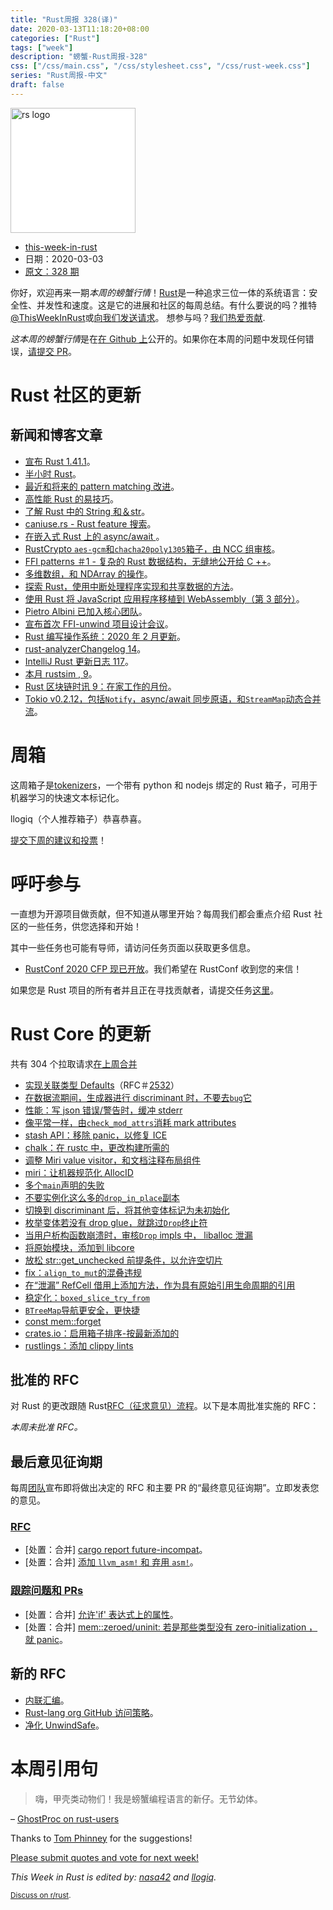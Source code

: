 ```yaml
---
title: "Rust周报 328(译)"
date: 2020-03-13T11:18:20+08:00
categories: ["Rust"]
tags: ["week"]
description: "螃蟹-Rust周报-328"
css: ["/css/main.css", "/css/stylesheet.css", "/css/rust-week.css"]
series: "Rust周报-中文"
draft: false
---
```


<img src="https://www.rust-lang.org/static/images/rust-logo-blk.svg" alt="rs logo" class="medium-zoom-image" style="
    width: 200px;
    background: white;
">

- [this-week-in-rust](https://this-week-in-rust.org)
- 日期：2020-03-03
- [原文：328 期](https://this-week-in-rust.org/blog/2020/03/03/this-week-in-rust-328/)

你好，欢迎再来一期*本周的螃蟹行情*！[Rust](http://rust-lang.org)是一种追求三位一体的系统语言：安全性、并发性和速度。这是它的进展和社区的每周总结。有什么要说的吗？推特[@ThisWeekInRust](https://twitter.com/ThisWeekInRust)或[向我们发送请求](https://github.com/cmr/this-week-in-rust)。 想参与吗？[我们热爱贡献](https://github.com/rust-lang/rust/blob/master/CONTRIBUTING.md).

*这本周的螃蟹行情*是在[在 Github 上](https://github.com/cmr/this-week-in-rust)公开的。如果你在本周的问题中发现任何错误，[请提交 PR](https://github.com/cmr/this-week-in-rust/pulls)。

# Rust 社区的更新

## 新闻和博客文章

- [宣布 Rust 1.41.1](https://blog.rust-lang.org/2020/02/27/Rust-1.41.1.html)。
- [半小时 Rust](https://fasterthanli.me/blog/2020/a-half-hour-to-learn-rust/)。
- [最近和将来的 pattern matching 改进](https://blog.rust-lang.org/inside-rust/2020/03/04/recent-future-pattern-matching-improvements.html)。
- [高性能 Rust 的易技巧](https://deterministic.space/high-performance-rust.html)。
- [了解 Rust 中的 String 和＆str](https://blog.thoughtram.io/string-vs-str-in-rust/)。
- [caniuse.rs - Rust feature 搜索](https://caniuse.rs/)。
- [在嵌入式 Rust 上的 async/await ](https://ferrous-systems.com/blog/async-on-embedded/)。
- [RustCrypto `aes-gcm`和`chacha20poly1305`箱子，由 NCC 组审核](https://research.nccgroup.com/2020/02/26/public-report-rustcrypto-aes-gcm-and-chacha20poly1305-implementation-review/)。
- [FFI patterns ＃1 - 复杂的 Rust 数据结构，无缝地公开给 C ++](https://crisal.io/words/2020/02/28/C++-rust-ffi-patterns-1-complex-data-structures.html)。
- [多维数组，和 NDArray 的操作](https://shahinrostami.com/posts/programming/rust-notebooks/multidimensional-arrays-and-operations-with-ndarray/)。
- [探索 Rust，使用中断处理程序实现和共享数据的方法](https://therealprof.github.io/blog/interrupt-comparison/)。
- [使用 Rust 将 JavaScript 应用程序移植到 WebAssembly（第 3 部分）](https://www.slowtec.de/posts/2020-02-28-porting-javascript-to-rust-part-3.html)。
- [Pietro Albini 已加入核心团队](https://blog.rust-lang.org/inside-rust/2020/02/27/pietro-joins-core-team.html)。
- [宣布首次 FFI-unwind 项目设计会议](https://blog.rust-lang.org/inside-rust/2020/02/27/ffi-unwind-design-meeting.html)。
- [Rust 编写操作系统：2020 年 2 月更新](https://os.phil-opp.com/status-update/2020-03-02/)。
- [rust-analyzerChangelog 14](https://rust-analyzer.github.io/thisweek/2020/03/02/changelog-14.html)。
- [IntelliJ Rust 更新日志 117](https://intellij-rust.github.io/2020/03/02/changelog-117.html)。
- [本月 rustsim , 9](https://www.rustsim.org/blog/2020/03/01/this-month-in-rustsim/)。
- [Rust 区块链时讯 9：在家工作的月份](https://rustinblockchain.org/2020/03/04/rib-newsletter-9-the-month-of-working-from-home/)。
- [Tokio v0.2.12，包括`Notify`，async/await 同步原语，和`StreamMap`动态合并流](https://github.com/tokio-rs/tokio/releases/tag/tokio-0.2.12)。

# 周箱

这周箱子是[tokenizers](https://github.com/huggingface/tokenizers)，一个带有 python 和 nodejs 绑定的 Rust 箱子，可用于机器学习的快速文本标记化。

llogiq（个人推荐箱子）恭喜恭喜。

[提交下周的建议和投票][submit_crate]！

[submit_crate]: https://users.rust-lang.org/t/crate-of-the-week/2704

# 呼吁参与

一直想为开源项目做贡献，但不知道从哪里开始？每周我们都会重点介绍 Rust 社区的一些任务，供您选择和开始！

其中一些任务也可能有导师，请访问任务页面以获取更多信息。

- [RustConf 2020 CFP 现已开放](https://cfp.rustconf.com/events/rustconf-2020)。我们希望在 RustConf 收到您的来信！

如果您是 Rust 项目的所有者并且正在寻找贡献者，请提交任务[这里][guidelines]。

[guidelines]: https://users.rust-lang.org/t/twir-call-for-participation/4821

# Rust Core 的更新

共有 304 个拉取请求[在上周合并][merged]

[merged]: https://github.com/search?q=is%3Apr+org%3Arust-lang+is%3Amerged+merged%3A2020-02-24..2020-03-02

- [实现关联类型 Defaults](https://github.com/rust-lang/rust/pull/61812)（RFC＃[2532](https://rust-lang.github.io/rfcs/2532-associated-type-defaults.html)）
- [在数据流期间，生成器进行 discriminant 时，不要去`bug`它](https://github.com/rust-lang/rust/pull/69562)
- [性能：写 json 错误/警告时，缓冲 stderr](https://github.com/rust-lang/rust/pull/69227)
- [像平常一样，由`check_mod_attrs`消耗 mark attributes](https://github.com/rust-lang/rust/pull/69412)
- [stash API：移除 panic，以修复 ICE](https://github.com/rust-lang/rust/pull/69623)
- [chalk：在 rustc 中，更改构建所需的](https://github.com/rust-lang/chalk/pull/332)
- [调整 Miri value visitor，和文档注释布局组件](https://github.com/rust-lang/rust/pull/69257)
- [miri：让机器规范化 AllocID](https://github.com/rust-lang/rust/pull/69408)
- [多个`main`声明的失败](https://github.com/rust-lang/rust/pull/69379)
- [不要实例化这么多的`drop_in_place`副本](https://github.com/rust-lang/rust/pull/67332)
- [切换到 discriminant 后，将其他变体标记为未初始化](https://github.com/rust-lang/rust/pull/68528)
- [枚举变体若没有 drop glue，就跳过`Drop`终止符](https://github.com/rust-lang/rust/pull/68943)
- [当用户析构函数崩溃时，审核`Drop` impls 中， liballoc 泄漏](https://github.com/rust-lang/rust/pull/67290)
- [将原始模块，添加到 libcore](https://github.com/rust-lang/rust/pull/67637)
- [放松 str::get_unchecked 前提条件，以允许空切片](https://github.com/rust-lang/rust/pull/69385)
- [fix：`align_to_mut`的混叠违规](https://github.com/rust-lang/rust/pull/69581)
- [在“泄漏” RefCell 借用上添加方法，作为具有原始引用生命周期的引用](https://github.com/rust-lang/rust/pull/68712)
- [稳定化：`boxed_slice_try_from`](https://github.com/rust-lang/rust/pull/69538)
- [`BTreeMap`导航更安全，更快捷](https://github.com/rust-lang/rust/pull/68827)
- [const mem::forget](https://github.com/rust-lang/rust/pull/69617)
- [crates.io：启用箱子排序-按最新添加的](https://github.com/rust-lang/crates.io/pull/2214)
- [rustlings：添加 clippy lints](https://github.com/rust-lang/rustlings/pull/269)

## 批准的 RFC

对 Rust 的更改跟随 Rust[RFC（征求意见）流程](https://github.com/rust-lang/rfcs#rust-rfcs)。以下是本周批准实施的 RFC：

_本周未批准 RFC。_

## 最后意见征询期

每周[团队](https://www.rust-lang.org/team.html)宣布即将做出决定的 RFC 和主要 PR 的“最终意见征询期”。立即发表您的意见。

### [RFC](https://github.com/rust-lang/rfcs/labels/final-comment-period)

- \[处置：合并] [cargo report future-incompat](https://github.com/rust-lang/rfcs/pull/2834)。
- \[处置：合并] [添加 `llvm_asm!` 和 弃用 `asm!`](https://github.com/rust-lang/rfcs/pull/2843)。

### [跟踪问题和 PRs](https://github.com/rust-lang/rust/labels/final-comment-period)

- \[处置：合并] [允许'if' 表达式上的属性](https://github.com/rust-lang/rust/pull/69201)。
- \[处置：合并] [mem::zeroed/uninit: 若是那些类型没有 zero-initialization ，就 panic](https://github.com/rust-lang/rust/pull/66059)。

## 新的 RFC

- [内联汇编](https://github.com/rust-lang/rfcs/pull/2873)。
- [Rust-lang org GitHub 访问策略](https://github.com/rust-lang/rfcs/pull/2872)。
- [净化 UnwindSafe](https://github.com/rust-lang/rfcs/pull/2871)。

# 本周引用句

> 嗨，甲壳类动物们！我是螃蟹编程语言的新仔。无节幼体。

– [GhostProc on rust-users](https://users.rust-lang.org/t/how-can-i-improve-this/38711)

Thanks to [Tom Phinney](https://users.rust-lang.org/t/twir-quote-of-the-week/328/822) for the suggestions!

[Please submit quotes and vote for next week!](https://users.rust-lang.org/t/twir-quote-of-the-week/328)

_This Week in Rust is edited by: [nasa42](https://github.com/nasa42) and [llogiq](https://github.com/llogiq)._

<small>[Discuss on r/rust](https://www.reddit.com/r/rust/comments/fdzspa/this_week_in_rust_328/).</small>
